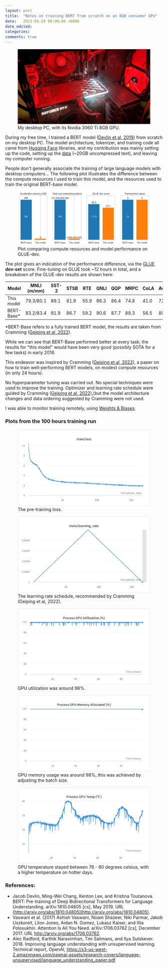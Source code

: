 ```yaml
---
layout: post
title:  "Notes on training BERT from scratch on an 8GB consumer GPU"
date:   2023-05-29 00:00:00 +0000
date_edited:
categories:
comments: true
---
```


<!-- TODO: link to code -->

<p align="center">
<figure>
    <img
        src="/assets/posts/bert-from-scratch/desktop.jpg" 
        alt="Photo of my desktop PC, with its Nvidia 3060 Ti 8GB GPU."
    />
    <figcaption>My desktop PC, with its Nvidia 3060 Ti 8GB GPU.</figcaption>
</figure>
</p>

During my free time, I trained a BERT model ([Devlin et al, 2019](https://arxiv.org/abs/1810.04805)) from scratch on my desktop PC. The model architecture, tokenizer, and training code all came from [Hugging Face](https://huggingface.co/) libraries, and my contribution was mainly setting up the code, setting up the [data](https://huggingface.co/datasets/sradc/chunked-shuffled-wikipedia20220301en-bookcorpusopen) (~20GB uncompressed text), and leaving my computer running.

People don't generally associate the training of large language models with desktop computers... The following plot illustrates the difference between the compute resources I used to train this model, and the resources used to train the original BERT-base model.

<p align="center">
<figure>
    <img
        src="/assets/posts/bert-from-scratch/bert_vs_this_model.png" 
        alt="Plot comparing compute resources and model performance on GLUE-dev."
    />
    <figcaption>Plot comparing compute resources and model performance on GLUE-dev.</figcaption>
</figure>
</p>

The plot gives an indication of the performance difference, via the [GLUE](https://gluebenchmark.com/) **dev-set** score. Fine-tuning on GLUE took ~12 hours in total, and a breakdown of the GLUE-dev results are shown here:

| Model        | MNLI (m/mm) | SST-2 | STSB | RTE  | QNLI | QQP | MRPC | CoLA | Average |
|--|--|--|--|--|--|--|--|--|--|
| This model   | 79.3/80.1   | 89.1  | 61.9 | 55.9 | 86.3 | 86.4 | 74.8 | 41.0 | 72.7 |
| BERT-Base\*   | 83.2/83.4   | 91.9  | 86.7 | 59.2 | 90.6 | 87.7 | 89.3 | 56.5 | 80.9 |

\*BERT-Base refers to a fully trained BERT model, the results are taken from Cramming ([Geiping et al, 2022](https://arxiv.org/abs/2212.14034)).

While we can see that BERT-Base performed better at every task; the results for "this model" would have been very good (possibly SOTA for a few tasks) in early 2018. 

This endeavor was inspired by Cramming ([Geiping et al, 2022](https://arxiv.org/abs/2212.14034)),
a paper on how to train well-performing BERT models, on modest compute resources (in only 24 hours).

No hyperparameter tuning was carried out.
No special techniques were used to improve the training.
Optimizer and learning rate schedule were guided by Cramming ([Geiping et al, 2022](https://arxiv.org/abs/2212.14034)),(but the model architecture changes and data ordering suggested by Cramming were not used.

I was able to monitor training remotely, using [Weights & Biases](https://wandb.ai/site).

### Plots from the 100 hours training run

<p align="center">
<figure>
    <img 
        src="/assets/posts/bert-from-scratch/loss.png" 
        alt="The pre-training loss."
    />
    <figcaption>The pre-training loss.</figcaption>
</figure>
</p>

<p align="center">
<figure>
    <img 
        src="/assets/posts/bert-from-scratch/learning_rate.png" 
        alt="The learning rate schedule, recommended by Cramming ([Geiping et al, 2022](https://arxiv.org/abs/2212.14034))."
    />
    <figcaption>The learning rate schedule, recommended by Cramming (Geiping et al, 2022).</figcaption>
</figure>
</p>

<p align="center">
<figure>
    <img 
        src="/assets/posts/bert-from-scratch/gpu_util.png" 
        alt="GPU utilization was around 98%."
    />
    <figcaption>GPU utilization was around 98%.</figcaption>
</figure>
</p>

<p align="center">
<figure>
    <img 
        src="/assets/posts/bert-from-scratch/gpu_memory.png" 
        alt="GPU memory usage was around 98%, this was achieved by adjusting the batch size."
    />
    <figcaption>GPU memory usage was around 98%, this was achieved by adjusting the batch size.</figcaption>
</figure>
</p>

<p align="center">
<figure>
    <img 
        src="/assets/posts/bert-from-scratch/gpu_temp.png" 
        alt="GPU temperature stayed between 76 - 80 degrees celsius, with a higher temperature on hotter days."
    />
    <figcaption>GPU temperature stayed between 76 - 80 degrees celsius, with a higher temperature on hotter days.</figcaption>
</figure>
</p>


### References:
- Jacob Devlin, Ming-Wei Chang, Kenton Lee, and Kristina Toutanova. BERT: Pre-training of Deep Bidirectional Transformers for Language Understanding. arXiv:1810.04805 [cs], May 2019. URL [http://arxiv.org/abs/1810.04805](http://arxiv.org/abs/1810.04805).
- Vaswani et al. (2017) Ashish Vaswani, Noam Shazeer, Niki Parmar, Jakob Uszkoreit, Llion Jones, Aidan N. Gomez, Lukasz Kaiser, and Illia Polosukhin. Attention Is All You Need. arXiv:1706.03762 [cs], December 2017. URL http://arxiv.org/abs/1706.03762. 
- Alec Radford, Karthik Narasimhan, Tim Salimans, and Ilya Sutskever. 2018. Improving language understanding with unsupervised learning. Technical report, OpenAI, https://s3-us-west-2.amazonaws.com/openai-assets/research-covers/language-unsupervised/language_understanding_paper.pdf
